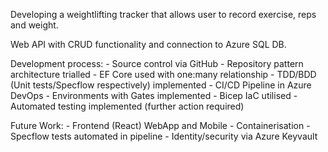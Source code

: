 Developing a weightlifting tracker that allows user to record exercise, reps and weight.

Web API with CRUD functionality and connection to Azure SQL DB.

  Development process:
    - Source control via GitHub
    - Repository pattern architecture trialled
    - EF Core used with one:many relationship
    - TDD/BDD (Unit tests/Specflow respectively) implemented
    - CI/CD Pipeline in Azure DevOps
    - Environments with Gates implemented
    - Bicep IaC utilised
    - Automated testing implemented (further action required)

   Future Work:
     - Frontend (React) WebApp and Mobile
     - Containerisation
     - Specflow tests automated in pipeline
     - Identity/security via Azure Keyvault
     


